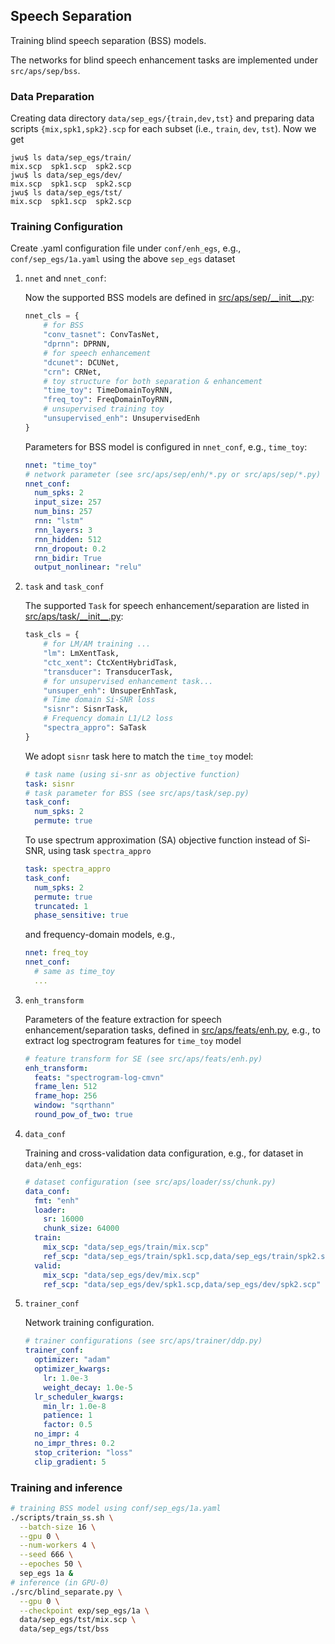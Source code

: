 ## Speech Separation

Training blind speech separation (BSS) models.

The networks for blind speech enhancement tasks are implemented under `src/aps/sep/bss`.

### Data Preparation

Creating data directory `data/sep_egs/{train,dev,tst}` and preparing data scripts `{mix,spk1,spk2}.scp` for each subset (i.e., `train`, `dev`, `tst`). Now we get
```shell
jwu$ ls data/sep_egs/train/
mix.scp  spk1.scp  spk2.scp
jwu$ ls data/sep_egs/dev/
mix.scp  spk1.scp  spk2.scp
jwu$ ls data/sep_egs/tst/
mix.scp  spk1.scp  spk2.scp
```

### Training Configuration

Create .yaml configuration file under `conf/enh_egs`, e.g., `conf/sep_egs/1a.yaml` using the above `sep_egs` dataset

1. `nnet` and `nnet_conf`:

    Now the supported BSS models are defined in [src/aps/sep/\_\_init\_\_.py](src/aps/sep/__init__.py):
    ```python
    nnet_cls = {
        # for BSS
        "conv_tasnet": ConvTasNet,
        "dprnn": DPRNN,
        # for speech enhancement
        "dcunet": DCUNet,
        "crn": CRNet,
        # toy structure for both separation & enhancement
        "time_toy": TimeDomainToyRNN,
        "freq_toy": FreqDomainToyRNN,
        # unsupervised training toy
        "unsupervised_enh": UnsupervisedEnh
    }
    ```
    Parameters for BSS model is configured in `nnet_conf`, e.g., `time_toy`:
    ```yaml
    nnet: "time_toy"
    # network parameter (see src/aps/sep/enh/*.py or src/aps/sep/*.py)
    nnet_conf:
      num_spks: 2
      input_size: 257
      num_bins: 257
      rnn: "lstm"
      rnn_layers: 3
      rnn_hidden: 512
      rnn_dropout: 0.2
      rnn_bidir: True
      output_nonlinear: "relu"
    ```

2. `task` and `task_conf`

    The supported `Task` for speech enhancement/separation are listed in [src/aps/task/\_\_init\_\_.py](src/aps/task/__init__.py):
    ```python
    task_cls = {
        # for LM/AM training ...
        "lm": LmXentTask,
        "ctc_xent": CtcXentHybridTask,
        "transducer": TransducerTask,
        # for unsupervised enhancement task...
        "unsuper_enh": UnsuperEnhTask,
        # Time domain Si-SNR loss
        "sisnr": SisnrTask,
        # Frequency domain L1/L2 loss
        "spectra_appro": SaTask
    }
    ```
    We adopt `sisnr` task here to match the `time_toy` model:
    ```yaml
    # task name (using si-snr as objective function)
    task: sisnr
    # task parameter for BSS (see src/aps/task/sep.py)
    task_conf:
      num_spks: 2
      permute: true
    ```
    To use spectrum approximation (SA) objective function instead of Si-SNR, using task `spectra_appro`
    ```yaml
    task: spectra_appro
    task_conf:
      num_spks: 2
      permute: true
      truncated: 1
      phase_sensitive: true
    ```
    and frequency-domain models, e.g.,
    ```yaml
    nnet: freq_toy
    nnet_conf:
      # same as time_toy
      ...
    ```

3. `enh_transform`

    Parameters of the feature extraction for speech enhancement/separation tasks, defined in [src/aps/feats/enh.py](src/aps/feats/enh.py), e.g., to extract log spectrogram features for `time_toy` model
    ```yaml
    # feature transform for SE (see src/aps/feats/enh.py)
    enh_transform:
      feats: "spectrogram-log-cmvn"
      frame_len: 512
      frame_hop: 256
      window: "sqrthann"
      round_pow_of_two: true
    ```

4. `data_conf`

    Training and cross-validation data configuration, e.g., for dataset in `data/enh_egs`:
    ```yaml
    # dataset configuration (see src/aps/loader/ss/chunk.py)
    data_conf:
      fmt: "enh"
      loader:
        sr: 16000
        chunk_size: 64000
      train:
        mix_scp: "data/sep_egs/train/mix.scp"
        ref_scp: "data/sep_egs/train/spk1.scp,data/sep_egs/train/spk2.scp"
      valid:
        mix_scp: "data/sep_egs/dev/mix.scp"
        ref_scp: "data/sep_egs/dev/spk1.scp,data/sep_egs/dev/spk2.scp"
    ```

5. `trainer_conf`

    Network training configuration. 
    ```yaml
    # trainer configurations (see src/aps/trainer/ddp.py)
    trainer_conf:
      optimizer: "adam"
      optimizer_kwargs:
        lr: 1.0e-3
        weight_decay: 1.0e-5
      lr_scheduler_kwargs:
        min_lr: 1.0e-8
        patience: 1
        factor: 0.5
      no_impr: 4
      no_impr_thres: 0.2
      stop_criterion: "loss"
      clip_gradient: 5
    ```

### Training and inference

```bash
# training BSS model using conf/sep_egs/1a.yaml
./scripts/train_ss.sh \
  --batch-size 16 \
  --gpu 0 \
  --num-workers 4 \
  --seed 666 \
  --epoches 50 \
  sep_egs 1a &
# inference (in GPU-0)
./src/blind_separate.py \
  --gpu 0 \
  --checkpoint exp/sep_egs/1a \
  data/sep_egs/tst/mix.scp \
  data/sep_egs/tst/bss
```


